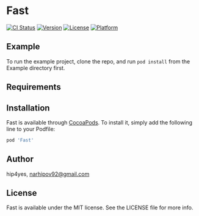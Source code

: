 # Fast

[![CI Status](https://img.shields.io/travis/hip4yes/Fast.svg?style=flat)](https://travis-ci.org/hip4yes/Fast)
[![Version](https://img.shields.io/cocoapods/v/Fast.svg?style=flat)](https://cocoapods.org/pods/Fast)
[![License](https://img.shields.io/cocoapods/l/Fast.svg?style=flat)](https://cocoapods.org/pods/Fast)
[![Platform](https://img.shields.io/cocoapods/p/Fast.svg?style=flat)](https://cocoapods.org/pods/Fast)

## Example

To run the example project, clone the repo, and run `pod install` from the Example directory first.

## Requirements

## Installation

Fast is available through [CocoaPods](https://cocoapods.org). To install
it, simply add the following line to your Podfile:

```ruby
pod 'Fast'
```

## Author

hip4yes, narhipov92@gmail.com

## License

Fast is available under the MIT license. See the LICENSE file for more info.
